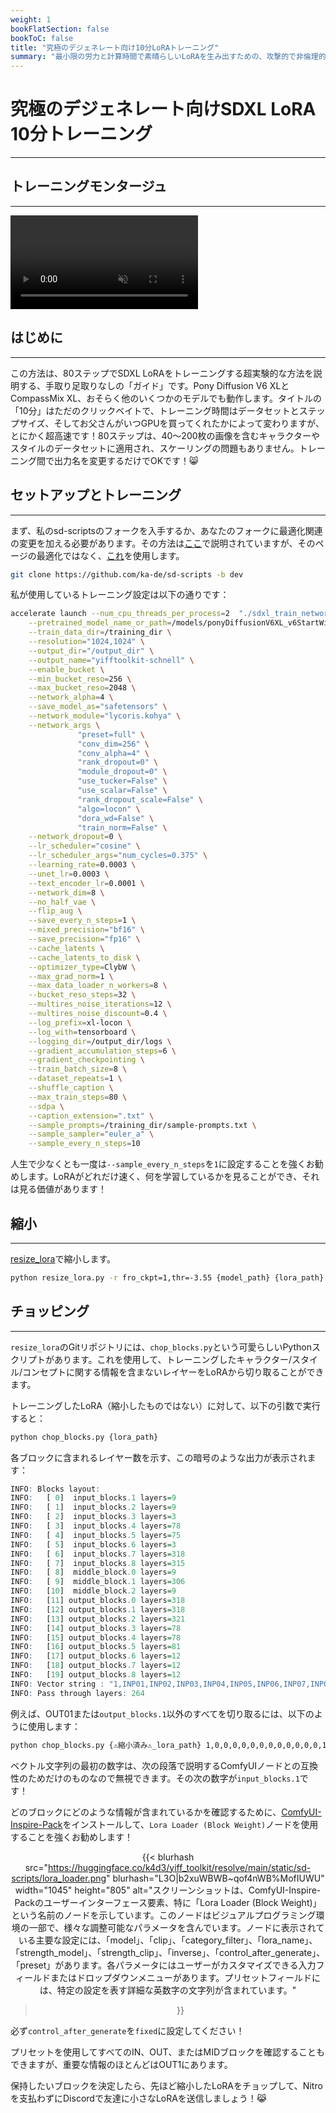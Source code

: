 ```yaml
---
weight: 1
bookFlatSection: false
bookToC: false
title: "究極のデジェネレート向け10分LoRAトレーニング"
summary: "最小限の労力と計算時間で素晴らしいLoRAを生み出すための、攻撃的で非倫理的で偏った指南書。"
---
```


<!--markdownlint-disable MD025 MD033 MD034 -->

# 究極のデジェネレート向けSDXL LoRA 10分トレーニング

---

## トレーニングモンタージュ

---

<div class="video-container">
  <video autoplay loop muted playsinline>
    <source src="https://huggingface.co/k4d3/yiff_toolkit/resolve/main/static/sd-scripts/blaidd_training.mp4" type="video/mp4">
    お使いのブラウザはビデオタグをサポートしていません。
  </video>
</div>

## はじめに

---

この方法は、80ステップでSDXL LoRAをトレーニングする超実験的な方法を説明する、手取り足取りなしの「ガイド」です。Pony Diffusion V6 XLとCompassMix XL、おそらく他のいくつかのモデルでも動作します。タイトルの「10分」はただのクリックベイトで、トレーニング時間はデータセットとステップサイズ、そしてお父さんがいつGPUを買ってくれたかによって変わりますが、とにかく超高速です！80ステップは、40〜200枚の画像を含むキャラクターやスタイルのデータセットに適用され、スケーリングの問題もありません。トレーニング間で出力名を変更するだけでOKです！😸

## セットアップとトレーニング

---

まず、私のsd-scriptsのフォークを入手するか、あなたのフォークに最適化関連の変更を加える必要があります。その方法は[ここ](/docs/yiff_toolkit/lora_training_guide/Add-Custom-Optimizers/)で説明されていますが、そのページの最適化ではなく、[これ](https://raw.githubusercontent.com/ka-de/sd-scripts/lodew/library/optimizers/clybius.py)を使用します。

```bash
git clone https://github.com/ka-de/sd-scripts -b dev
```

私が使用しているトレーニング設定は以下の通りです：

```bash
accelerate launch --num_cpu_threads_per_process=2  "./sdxl_train_network.py" \
    --pretrained_model_name_or_path=/models/ponyDiffusionV6XL_v6StartWithThisOne.safetensors \
    --train_data_dir=/training_dir \
    --resolution="1024,1024" \
    --output_dir="/output_dir" \
    --output_name="yifftoolkit-schnell" \
    --enable_bucket \
    --min_bucket_reso=256 \
    --max_bucket_reso=2048 \
    --network_alpha=4 \
    --save_model_as="safetensors" \
    --network_module="lycoris.kohya" \
    --network_args \
               "preset=full" \
               "conv_dim=256" \
               "conv_alpha=4" \
               "rank_dropout=0" \
               "module_dropout=0" \
               "use_tucker=False" \
               "use_scalar=False" \
               "rank_dropout_scale=False" \
               "algo=locon" \
               "dora_wd=False" \
               "train_norm=False" \
    --network_dropout=0 \
    --lr_scheduler="cosine" \
    --lr_scheduler_args="num_cycles=0.375" \
    --learning_rate=0.0003 \
    --unet_lr=0.0003 \
    --text_encoder_lr=0.0001 \
    --network_dim=8 \
    --no_half_vae \
    --flip_aug \
    --save_every_n_steps=1 \
    --mixed_precision="bf16" \
    --save_precision="fp16" \
    --cache_latents \
    --cache_latents_to_disk \
    --optimizer_type=ClybW \
    --max_grad_norm=1 \
    --max_data_loader_n_workers=8 \
    --bucket_reso_steps=32 \
    --multires_noise_iterations=12 \
    --multires_noise_discount=0.4 \
    --log_prefix=xl-locon \
    --log_with=tensorboard \
    --logging_dir=/output_dir/logs \
    --gradient_accumulation_steps=6 \
    --gradient_checkpointing \
    --train_batch_size=8 \
    --dataset_repeats=1 \
    --shuffle_caption \
    --max_train_steps=80 \
    --sdpa \
    --caption_extension=".txt" \
    --sample_prompts=/training_dir/sample-prompts.txt \
    --sample_sampler="euler_a" \
    --sample_every_n_steps=10
```

人生で少なくとも一度は`--sample_every_n_steps`を`1`に設定することを強くお勧めします。LoRAがどれだけ速く、何を学習しているかを見ることができ、それは見る価値があります！

## 縮小

---

[resize_lora](https://github.com/elias-gaeros/resize_lora)で縮小します。

```bash
python resize_lora.py -r fro_ckpt=1,thr=-3.55 {model_path} {lora_path}
```

## チョッピング

---

`resize_lora`のGitリポジトリには、`chop_blocks.py`という可愛らしいPythonスクリプトがあります。これを使用して、トレーニングしたキャラクター/スタイル/コンセプトに関する情報を含まないレイヤーをLoRAから切り取ることができます。

トレーニングしたLoRA（縮小したものではない）に対して、以下の引数で実行すると：

```bash
python chop_blocks.py {lora_path} 
```

各ブロックに含まれるレイヤー数を示す、この暗号のような出力が表示されます：

```r
INFO: Blocks layout:
INFO:   [ 0]  input_blocks.1 layers=9
INFO:   [ 1]  input_blocks.2 layers=9
INFO:   [ 2]  input_blocks.3 layers=3
INFO:   [ 3]  input_blocks.4 layers=78
INFO:   [ 4]  input_blocks.5 layers=75
INFO:   [ 5]  input_blocks.6 layers=3
INFO:   [ 6]  input_blocks.7 layers=318
INFO:   [ 7]  input_blocks.8 layers=315
INFO:   [ 8]  middle_block.0 layers=9
INFO:   [ 9]  middle_block.1 layers=306
INFO:   [10]  middle_block.2 layers=9
INFO:   [11] output_blocks.0 layers=318
INFO:   [12] output_blocks.1 layers=318
INFO:   [13] output_blocks.2 layers=321
INFO:   [14] output_blocks.3 layers=78
INFO:   [15] output_blocks.4 layers=78
INFO:   [16] output_blocks.5 layers=81
INFO:   [17] output_blocks.6 layers=12
INFO:   [18] output_blocks.7 layers=12
INFO:   [19] output_blocks.8 layers=12
INFO: Vector string : "1,INP01,INP02,INP03,INP04,INP05,INP06,INP07,INP08,MID00,MID01,MID02,OUT00,OUT01,OUT02,OUT03,OUT04,OUT05,OUT06,OUT07,OUT08"
INFO: Pass through layers: 264
```

例えば、OUT01または`output_blocks.1`以外のすべてを切り取るには、以下のように使用します：

```bash
python chop_blocks.py {⚠️縮小済み⚠️_lora_path} 1,0,0,0,0,0,0,0,0,0,0,0,0,1,0,0,0,0,0,0,0
```

ベクトル文字列の最初の数字は、次の段落で説明するComfyUIノードとの互換性のためだけのものなので無視できます。その次の数字が`input_blocks.1`です！

どのブロックにどのような情報が含まれているかを確認するために、[ComfyUI-Inspire-Pack](https://github.com/ltdrdata/ComfyUI-Inspire-Pack)をインストールして、`Lora Loader (Block Weight)`ノードを使用することを強くお勧めします！

<div style="text-align: center;">

{{< blurhash
    src="https://huggingface.co/k4d3/yiff_toolkit/resolve/main/static/sd-scripts/lora_loader.png"
    blurhash="L3O|b2xuWBWB~qof4nWB%MofIUWU"
    width="1045"
    height="805"
    alt="スクリーンショットは、ComfyUI-Inspire-Packのユーザーインターフェース要素、特に「Lora Loader (Block Weight)」という名前のノードを示しています。このノードはビジュアルプログラミング環境の一部で、様々な調整可能なパラメータを含んでいます。ノードに表示されている主要な設定には、「model」、「clip」、「category_filter」、「lora_name」、「strength_model」、「strength_clip」、「inverse」、「control_after_generate」、「preset」があります。各パラメータにはユーザーがカスタマイズできる入力フィールドまたはドロップダウンメニューがあります。プリセットフィールドには、特定の設定を表す詳細な英数字の文字列が含まれています。"
>}}

</div>

必ず`control_after_generate`を`fixed`に設定してください！

プリセットを使用してすべてのIN、OUT、またはMIDブロックを確認することもできますが、重要な情報のほとんどはOUT1にあります。<!-- ⚠️ TODO: もっとLoRAをトレーニングする必要があります -->

保持したいブロックを決定したら、先ほど縮小したLoRAをチョップして、Nitroを支払わずにDiscordで友達に小さなLoRAを送信しましょう！😹
